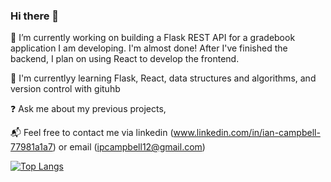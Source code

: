 ### Hi there 👋

<!--
**ipcampbell12/ipcampbell12** is a ✨ _special_ ✨ repository because its `README.md` (this file) appears on your GitHub profile.

-->


🔭 I’m currently working on building a Flask REST API for a gradebook application I am developing. I'm almost done! After I've finished the backend, I plan on using React to develop the frontend. 

🧐 I'm currentlyy learning Flask, React, data structures and algorithms, and version control with gituhb 

❓ Ask me about my previous projects, 

📬 Feel free to contact me via linkedin (www.linkedin.com/in/ian-campbell-77981a1a7) or email (ipcampbell12@gmail.com) 





[![Top Langs](https://github-readme-stats.vercel.app/api/top-langs/?username=ipcampbell12)](https://github.com/anuraghazra/github-readme-stats)

